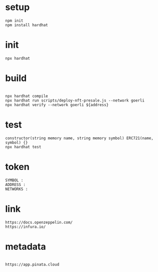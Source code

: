 # setup
````
npm init
npm install hardhat

````


# init
````
npx hardhat

````


# build

````

npx hardhat compile
npx hardhat run scripts/deploy-nft-presale.js --network goerli
npx hardhat verify --network goerli ${address}

````


# test

````
constructor(string memory name, string memory symbol) ERC721(name, symbol) {}
npx hardhat test

````


# token
```` 
SYMBOL :
ADDRESS :
NETWORKS :

````



# link

````
https://docs.openzeppelin.com/
https://infura.io/

````



# metadata
````

https://app.pinata.cloud


````

